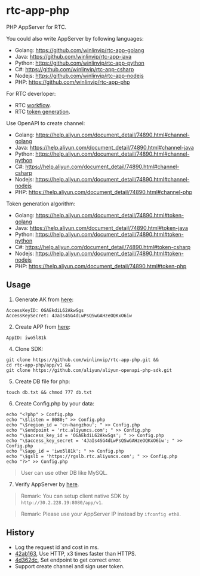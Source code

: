 # rtc-app-php

PHP AppServer for RTC.

You could also write AppServer by following languages:

* Golang: https://github.com/winlinvip/rtc-app-golang
* Java: https://github.com/winlinvip/rtc-app-java
* Python: https://github.com/winlinvip/rtc-app-python
* C#: https://github.com/winlinvip/rtc-app-csharp
* Nodejs: https://github.com/winlinvip/rtc-app-nodejs
* PHP: https://github.com/winlinvip/rtc-app-php

For RTC deverloper:

* RTC [workflow](https://help.aliyun.com/document_detail/74889.html).
* RTC [token generation](https://help.aliyun.com/document_detail/74890.html).

Use OpenAPI to create channel:

* Golang: https://help.aliyun.com/document_detail/74890.html#channel-golang
* Java: https://help.aliyun.com/document_detail/74890.html#channel-java
* Python: https://help.aliyun.com/document_detail/74890.html#channel-python
* C#: https://help.aliyun.com/document_detail/74890.html#channel-csharp
* Nodejs: https://help.aliyun.com/document_detail/74890.html#channel-nodejs
* PHP: https://help.aliyun.com/document_detail/74890.html#channel-php

Token generation algorithm:

* Golang: https://help.aliyun.com/document_detail/74890.html#token-golang
* Java: https://help.aliyun.com/document_detail/74890.html#token-java
* Python: https://help.aliyun.com/document_detail/74890.html#token-python
* C#: https://help.aliyun.com/document_detail/74890.html#token-csharp
* Nodejs: https://help.aliyun.com/document_detail/74890.html#token-nodejs
* PHP: https://help.aliyun.com/document_detail/74890.html#token-php

## Usage

1. Generate AK from [here](https://usercenter.console.aliyun.com/#/manage/ak):

```
AccessKeyID: OGAEkdiL62AkwSgs
AccessKeySecret: 4JaIs4SG4dLwPsQSwGAHzeOQKxO6iw
```

2. Create APP from [here](https://rtc.console.aliyun.com/#/manage):

```
AppID: iwo5l81k
```

4. Clone SDK:

```
git clone https://github.com/winlinvip/rtc-app-php.git &&
cd rtc-app-php/app/v1 &&
git clone https://github.com/aliyun/aliyun-openapi-php-sdk.git
```

5. Create DB file for php:

```
touch db.txt && chmod 777 db.txt
```

6. Create Config.php by your data:

```
echo "<?php" > Config.php
echo "\$listen = 8080;" >> Config.php
echo "\$region_id = 'cn-hangzhou'; " >> Config.php
echo "\$endpoint = 'rtc.aliyuncs.com'; " >> Config.php
echo "\$access_key_id = 'OGAEkdiL62AkwSgs'; " >> Config.php
echo "\$access_key_secret = '4JaIs4SG4dLwPsQSwGAHzeOQKxO6iw'; " >> Config.php
echo "\$app_id = 'iwo5l81k'; " >> Config.php
echo "\$gslb = 'https://rgslb.rtc.aliyuncs.com'; " >> Config.php
echo "?>" >> Config.php
```

> User can use other DB like MySQL.

7. Verify AppServer by [here](http://localhost:8080/app/v1/login.php?room=5678&user=nvivy&passwd=12345678).

> Remark: You can setup client native SDK by `http://30.2.228.19:8080/app/v1`.

> Remark: Please use your AppServer IP instead by `ifconfig eth0`.

## History

* Log the request id and cost in ms.
* [42ab163](https://github.com/winlinvip/rtc-app-php/commit/42ab1635b45d8e9db17c58cc8e1548dd72ea62c7), Use HTTP, x3 times faster than HTTPS.
* [4d362dc](https://github.com/winlinvip/rtc-app-php/commit/4d362dc5b0898f7348747b2b9245a351e33316c8), Set endpoint to get correct error.
* Support create channel and sign user token.

